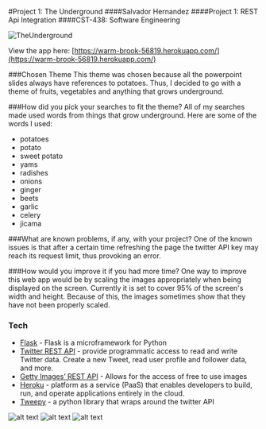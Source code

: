 #Project 1: The Underground
####Salvador Hernandez
####Project 1: REST Api Integration
####CST-438: Software Engineering

![TheUnderground](http://res.cloudinary.com/djdt5maoi/image/upload/c_scale,w_700/v1489900508/the_underground_ntqqtj.png)

View the app here: [https://warm-brook-56819.herokuapp.com/](https://warm-brook-56819.herokuapp.com/)

###Chosen Theme
This theme was chosen because all the powerpoint slides always have references to potatoes. Thus, I decided to go with a theme of fruits, vegetables and anything that grows underground.

###How did you pick your searches to fit the theme?
All of my searches made used words from things that grow underground. Here are some of the words I used:
*  potatoes
*  potato
*  sweet potato
*  yams
*  radishes
*  onions 
*  ginger 
*  beets
*  garlic
*  celery
*  jicama

###What are known problems, if any, with your project?
One of the known issues is that after a certain time refreshing the page the twitter API key may reach its request limit, thus provoking an error. 

###How would you improve it if you had more time?
One way to improve this web app would be by scaling the images appropriately when being displayed on the screen. Currently it is set to cover 95% of the screen's width and height. Because of this, the images sometimes show that they have not been properly scaled.


### Tech
* [Flask] -  Flask is a microframework for Python
* [Twitter REST API] - provide programmatic access to read and write Twitter data. Create a new Tweet, read user profile and follower data, and more.
* [Getty Images’ REST API] - Allows for the access of free to use images
* [Heroku] - platform as a service (PaaS) that enables developers to build, run, and operate applications entirely in the cloud.
* [Tweepy] - a python library that wraps around the twitter API


![alt text](http://www.programwitherik.com/content/images/2015/06/heroku3.png "heroku")
![alt text](https://pbs.twimg.com/profile_images/2284174872/7df3h38zabcvjylnyfe3.png "twitter api")
![alt text](http://flask.pocoo.org/static/logo/flask.png "twitter api")


   [Flask]: <http://flask.pocoo.org/>
   [Twitter REST API]: <https://dev.twitter.com/rest/public>
   [Getty Images’ REST API]: <http://developers.gettyimages.com/en/>
   [Heroku]: <https://www.heroku.com/>
   [Tweepy]: <http://www.tweepy.org/>
